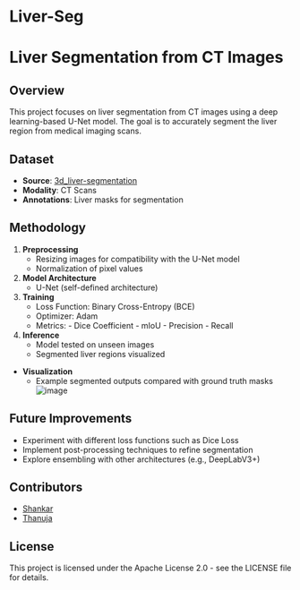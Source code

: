 # Liver-Seg

# Liver Segmentation from CT Images

## Overview
This project focuses on liver segmentation from CT images using a deep learning-based U-Net model. The goal is to accurately segment the liver region from medical imaging scans.

## Dataset
- **Source**: [3d_liver-segmentation](https://www.kaggle.com/datasets/prathamgrover/3d-liver-segmentation)
- **Modality**: CT Scans
- **Annotations**: Liver masks for segmentation

## Methodology
1. **Preprocessing**
   - Resizing images for compatibility with the U-Net model
   - Normalization of pixel values
2. **Model Architecture**
   - U-Net (self-defined architecture)
3. **Training**
   - Loss Function: Binary Cross-Entropy (BCE)
   - Optimizer: Adam
   - Metrics:
          - Dice Coefficient
          - mIoU
          - Precision
          - Recall
4. **Inference**
   - Model tested on unseen images
   - Segmented liver regions visualized


- **Visualization**
  - Example segmented outputs compared with ground truth masks
![image](https://github.com/user-attachments/assets/feada266-e08d-407d-be8f-5d98718d63c4)
## Future Improvements
- Experiment with different loss functions such as Dice Loss
- Implement post-processing techniques to refine segmentation
- Explore ensembling with other architectures (e.g., DeepLabV3+)

## Contributors
- [Shankar](https://github.com/ShankarOmmi)
- [Thanuja](https://github.com/thanuja-bobbepalli)

## License
This project is licensed under the Apache License 2.0 - see the LICENSE file for details.


